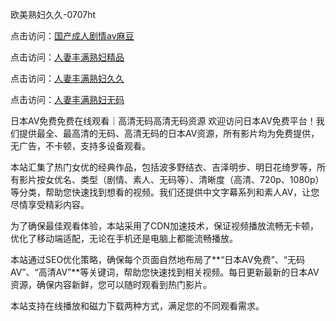 
欧美熟妇久久-0707ht


点击访问：<a href="https://gda-c7m.pages.dev/">国产成人剧情av麻豆</a>

点击访问：<a href="https://bsdf-5f5.pages.dev/">人妻丰满熟妇精品</a>

点击访问：<a href="https://fdhf-454.pages.dev/">人妻丰满熟妇久久</a>

点击访问：<a href="https://bered.pages.dev/">人妻丰满熟妇无码</a>


日本AV免费免费在线观看｜高清无码高清无码资源
欢迎访问日本AV免费平台！我们提供最全、最高清的无码、高清无码的日本AV资源，所有影片均为免费提供，无广告，不卡顿，支持多设备观看。

本站汇集了热门女优的经典作品，包括波多野结衣、吉泽明步、明日花绮罗等，所有影片按女优名、类型（剧情、素人、无码等）、清晰度（高清、720p、1080p）等分类，帮助您快速找到想看的视频。我们还提供中文字幕系列和素人AV，让您尽情享受精彩内容。

为了确保最佳观看体验，本站采用了CDN加速技术，保证视频播放流畅无卡顿，优化了移动端适配，无论在手机还是电脑上都能流畅播放。

本站通过SEO优化策略，确保每个页面自然地布局了**“日本AV免费”、“无码AV”、“高清AV”**等关键词，帮助您快速找到相关视频。每日更新最新的日本AV资源，确保内容新鲜，您可以随时观看到热门影片。

本站支持在线播放和磁力下载两种方式，满足您的不同观看需求。




<span style="display:none;">[Canonical link](https://github.com/songnha20250707/songnha11 ）</span>
